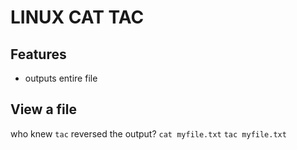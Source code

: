 # LINUX CAT TAC

## Features
- outputs entire file

## View a file
who knew `tac` reversed the output?
`cat myfile.txt`
`tac myfile.txt`